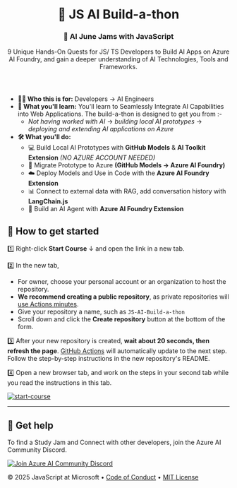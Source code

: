 <header>

# 🚀 JS AI Build-a-thon

### 🤖 AI June Jams with JavaScript

9 Unique Hands-On Quests for JS/ TS Developers to Build AI Apps on Azure AI Foundry, and gain a deeper understanding of AI Technologies, Tools and Frameworks.

</header>

- **👩‍💻 Who this is for:** Developers &#8594; AI Engineers
- **🧠 What you'll learn:** You'll learn to Seamlessly Integrate AI Capabilities into Web Applications. The build-a-thon is designed to get you from :-
   -  _Not having worked with AI_ &#8594; _building local AI prototypes_ &#8594; _deploying and extending AI applications on Azure_
- **🛠️ What you'll do:** 
   - 💻 Build Local AI Prototypes with **GitHub Models** & **AI Toolkit Extension** _(NO AZURE ACCOUNT NEEDED)_
   - 🔄 Migrate Prototype to Azure **(GitHub Models &#8594; Azure AI Foundry)**
   - ☁️ Deploy Models and Use in Code with the **Azure AI Foundry Extension**
   - 📊 Connect to external data with RAG, add conversation history with **LangChain.js**
   - 🤖 Build an AI Agent with **Azure AI Foundry Extension**

## 🏁 How to get started

1️⃣ Right-click **Start Course** &#8595; and open the link in a new tab.

2️⃣ In the new tab, 
   - For owner, choose your personal account or an organization to host the repository.
   - **We recommend creating a public repository**, as private repositories will [use Actions minutes](https://docs.github.com/en/billing/managing-billing-for-github-actions/about-billing-for-github-actions).
   - Give your repository a name, such as `JS-AI-Build-a-thon`
   - Scroll down and click the **Create repository** button at the bottom of the form.

3️⃣ After your new repository is created, **wait about 20 seconds, then refresh the page**. [GitHub Actions](https://docs.github.com/actions) will automatically update to the next step. Follow the step-by-step instructions in the new repository's README.

4️⃣ Open a new browser tab, and work on the steps in your second tab while you read the instructions in this tab.


   [![start-course](https://user-images.githubusercontent.com/1221423/235727646-4a590299-ffe5-480d-8cd5-8194ea184546.svg)](https://github.com/new?template_name=JS-Journey-to-AI-Foundry&template_owner=juliamuiruri4)
<footer>

---

## 🤝 Get help 

To find a Study Jam and Connect with other developers, join the Azure AI Community Discord.

[![Join Azure AI Community Discord](https://dcbadge.limes.pink/api/server/kzRShWzttr)](https://discord.gg/kzRShWzttr)

&copy; 2025 JavaScript at Microsoft &bull; [Code of Conduct](https://www.contributor-covenant.org/version/2/1/code_of_conduct/code_of_conduct.md) &bull; [MIT License](https://gh.io/mit)

</footer>
